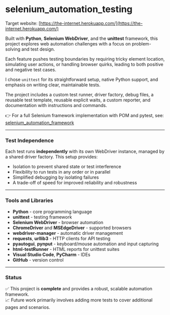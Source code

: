 # selenium_automation_testing

Target website: [https://the-internet.herokuapp.com/](https://the-internet.herokuapp.com/)

Built with **Python**, **Selenium WebDriver**, and the **unittest** framework, this project explores web automation challenges with a focus on problem-solving and test design.

Each feature pushes testing boundaries by requiring tricky element location, simulating user actions, or handling browser quirks, leading to both positive and negative test cases.

I chose `unittest` for its straightforward setup, native Python support, and emphasis on writing clear, maintainable tests.

The project includes a custom test runner, driver factory, debug files, a reusable test template, reusable explicit waits, a custom reporter, and documentation with instructions and commands.

👉 For a full Selenium framework implementation with POM and pytest, see: [selenium_automation_framework](https://github.com/marius-test/selenium_automation_framework)

---

### Test Independence

Each test runs **independently** with its own WebDriver instance, managed by a shared driver factory. This setup provides:

- Isolation to prevent shared state or test interference  
- Flexibility to run tests in any order or in parallel  
- Simplified debugging by isolating failures  
- A trade-off of speed for improved reliability and robustness

---

### Tools and Libraries

- **Python** - core programming language  
- **unittest** - testing framework  
- **Selenium WebDriver** - browser automation  
- **ChromeDriver** and **MSEdgeDriver** - supported browsers  
- **webdriver-manager** - automatic driver management  
- **requests**, **urllib3** - HTTP clients for API testing  
- **pyautogui**, **pynput** - keyboard/mouse automation and input capturing  
- **html-testRunner** - HTML reports for unittest suites  
- **Visual Studio Code**, **PyCharm** - IDEs  
- **GitHub** - version control  

---

### Status

✅ This project is **complete** and provides a robust, scalable automation framework.  
📈 Future work primarily involves adding more tests to cover additional pages and scenarios.
